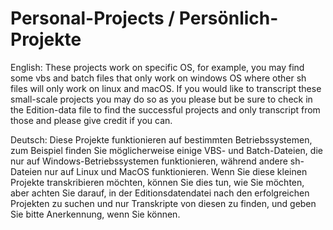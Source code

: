 # Personal-Projects / Persönlich-Projekte
English:
These projects work on specific OS, for example, you may find some vbs and batch files that only work on windows OS where other sh files will only work on linux and macOS.
If you would like to transcript these small-scale projects you may do so as you please but be sure to check in the Edition-data file to find the successful projects and only transcript from those and please give credit if you can.

Deutsch:
Diese Projekte funktionieren auf bestimmten Betriebssystemen, zum Beispiel finden Sie möglicherweise einige VBS- und Batch-Dateien, die nur auf Windows-Betriebssystemen funktionieren, während andere sh-Dateien nur auf Linux und MacOS funktionieren.
Wenn Sie diese kleinen Projekte transkribieren möchten, können Sie dies tun, wie Sie möchten, aber achten Sie darauf, in der Editionsdatendatei nach den erfolgreichen Projekten zu suchen und nur Transkripte von diesen zu finden, und geben Sie bitte Anerkennung, wenn Sie können.
